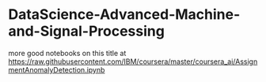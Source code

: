 # DataScience-Advanced-Machine-and-Signal-Processing

more good notebooks on this title at https://raw.githubusercontent.com/IBM/coursera/master/coursera_ai/AssignmentAnomalyDetection.ipynb
